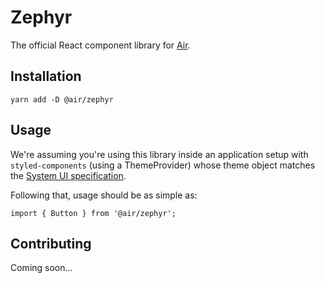 # Zephyr

The official React component library for [Air](https://air.inc).

## Installation

`yarn add -D @air/zephyr`

## Usage

We're assuming you're using this library inside an application setup with `styled-components` (using a ThemeProvider) whose theme object matches the [System UI specification](https://system-ui.com/theme).

Following that, usage should be as simple as:

```tsx
import { Button } from '@air/zephyr';
```

## Contributing

Coming soon...
